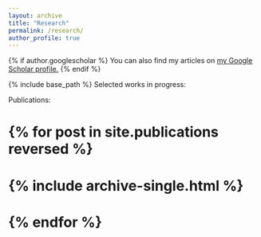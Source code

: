```yaml
---
layout: archive
title: "Research"
permalink: /research/
author_profile: true
---
```


{% if author.googlescholar %}
  You can also find my articles on <u><a href="{{author.googlescholar}}">my Google Scholar profile</a>.</u>
{% endif %}

{% include base_path %}
Selected works in progress:

Publications: 

# {% for post in site.publications reversed %}
#  {% include archive-single.html %}
# {% endfor %}

